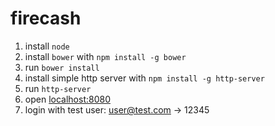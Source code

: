 firecash
========

1. install `node`
2. install `bower` with `npm install -g bower`
3. run `bower install`
4. install simple http server with `npm install -g http-server`
4. run `http-server`
5. open [localhost:8080](localhost:8080)
6. login with test user: user@test.com -> 12345

